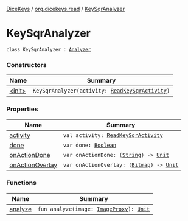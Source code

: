 [DiceKeys](../../index.md) / [org.dicekeys.read](../index.md) / [KeySqrAnalyzer](./index.md)

# KeySqrAnalyzer

`class KeySqrAnalyzer : `[`Analyzer`](https://developer.android.com/reference/androidx/androidx/camera/core/ImageAnalysis/Analyzer.html)

### Constructors

| Name | Summary |
|---|---|
| [&lt;init&gt;](-init-.md) | `KeySqrAnalyzer(activity: `[`ReadKeySqrActivity`](../-read-key-sqr-activity/index.md)`)` |

### Properties

| Name | Summary |
|---|---|
| [activity](activity.md) | `val activity: `[`ReadKeySqrActivity`](../-read-key-sqr-activity/index.md) |
| [done](done.md) | `var done: `[`Boolean`](https://kotlinlang.org/api/latest/jvm/stdlib/kotlin/-boolean/index.html) |
| [onActionDone](on-action-done.md) | `var onActionDone: (`[`String`](https://kotlinlang.org/api/latest/jvm/stdlib/kotlin/-string/index.html)`) -> `[`Unit`](https://kotlinlang.org/api/latest/jvm/stdlib/kotlin/-unit/index.html) |
| [onActionOverlay](on-action-overlay.md) | `var onActionOverlay: (`[`Bitmap`](https://developer.android.com/reference/android/graphics/Bitmap.html)`) -> `[`Unit`](https://kotlinlang.org/api/latest/jvm/stdlib/kotlin/-unit/index.html) |

### Functions

| Name | Summary |
|---|---|
| [analyze](analyze.md) | `fun analyze(image: `[`ImageProxy`](https://developer.android.com/reference/androidx/androidx/camera/core/ImageProxy.html)`): `[`Unit`](https://kotlinlang.org/api/latest/jvm/stdlib/kotlin/-unit/index.html) |
